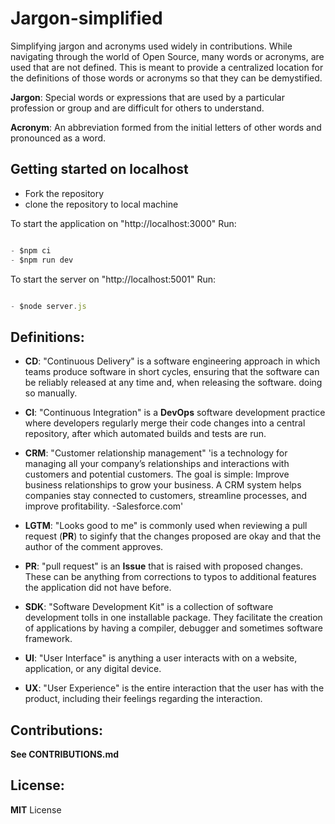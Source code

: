 # Jargon-simplified

Simplifying jargon and acronyms used widely in contributions. While navigating through the world of Open Source, many words or acronyms, are used
that are not defined. This is meant to provide a centralized location for the definitions of those words or acronyms so that they can be demystified.

**Jargon**: Special words or expressions that are used by a particular profession or group and are difficult for others to understand.

**Acronym**: An abbreviation formed from the initial letters of other words and pronounced as a word.

## Getting started on localhost

- Fork the repository
- clone the repository to local machine

To start the application on "http://localhost:3000"
Run:

```javascript

- $npm ci
- $npm run dev

```

To start the server on "http://localhost:5001"
Run:

```javascript

- $node server.js

```

## Definitions:

- **CD**: "Continuous Delivery" is a software engineering approach in which teams produce software in short cycles, ensuring that the software can be reliably released at any time and, when releasing the software. doing so manually.

- **CI**: "Continuous Integration" is a **DevOps** software development practice where developers regularly
  merge their code changes into a central repository, after which automated builds and tests are run.

- **CRM**: "Customer relationship management" 'is a technology for managing all your company’s relationships and interactions with customers and potential customers. The goal is simple: Improve business relationships to grow your business. A CRM system helps companies stay connected to customers, streamline processes, and improve profitability. -Salesforce.com'

- **LGTM**: "Looks good to me" is commonly used when reviewing a pull request (**PR**) to siginfy that the changes proposed are okay and that the author of the comment approves.

- **PR**: "pull request" is an **Issue** that is raised with proposed changes. These can be anything from corrections to typos to additional features the application did not have before.

- **SDK**: "Software Development Kit" is a collection of software development tolls in one installable package. They facilitate the creation of applications by having a compiler, debugger and sometimes software framework.

- **UI**: "User Interface" is anything a user interacts with on a website, application, or any digital device.

- **UX**: "User Experience" is the entire interaction that the user has with the product, including their feelings regarding the interaction.

## Contributions:

**See CONTRIBUTIONS.md**

## License:

**MIT** License
